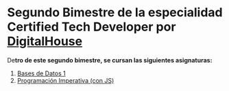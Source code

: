 # Segundo Bimestre de la especialidad **Certified Tech Developer** por [DigitalHouse](https://www.digitalhouse.com/productos/programacion/certified-tech-developer)

De**tro de este segundo bimestre, se cursan las siguientes asignaturas:**

1. [Bases de Datos 1](/Bases_de_Datos_1/)
2. [Programación Imperativa (con JS)](/ProgramacionImperativa/)